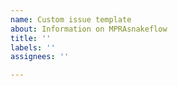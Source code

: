 ```yaml
---
name: Custom issue template
about: Information on MPRAsnakeflow
title: ''
labels: ''
assignees: ''

---
```


<!--
IMPORTANT NOTE: MPRAflow will not developed further! Please use [MPRAsnakeflow](https://github.com/kircherlab/MPRAsnakeflow) for a more advanced pipeline with lots of improvements and fixes.

Please consider MPRAsnakeflow first before writing an issue.
-->
